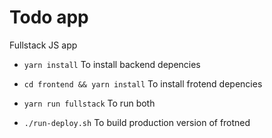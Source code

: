 # Todo app

Fullstack JS app

- `yarn install` To install backend depencies
- `cd frontend && yarn install` To install frotend depencies

- `yarn run fullstack` To run both
- `./run-deploy.sh` To build production version of frotned
